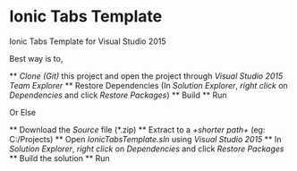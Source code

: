 # Ionic Tabs Template
Ionic Tabs Template for Visual Studio 2015

Best way is to,

** _*Clone (Git)*_ this project and open the project through _*Visual Studio 2015 Team Explorer*_
** Restore Dependencies (In *Solution Explorer*, _right click_ on _*Dependencies*_ and click _*Restore Packages*_)
** Build
** Run

Or Else

** Download the _*Source*_ file (*.zip)
** Extract to a *+shorter path+* (eg: C:/Projects)
** Open _*IonicTabsTemplate.sln*_ using *Visual Studio 2015*
** In *Solution Explorer*, _right click_ on _*Dependencies*_ and click _*Restore Packages*_
** Build the solution
** Run
